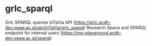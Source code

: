 # grlc_sparql
Grlc SPARQL queries InTaVia API (https://grlc.acdh-dev.oeaw.ac.at/api/InTaVia/grlc_sparql)
Research Space and SPARQL endpoint for internal users (https://mp-playground.acdh-dev.oeaw.ac.at/sparql)
